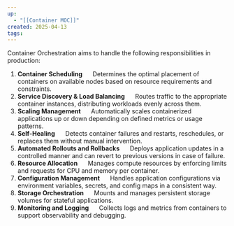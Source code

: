 ```yaml
---
up:
  - "[[Container MOC]]"
created: 2025-04-13
tags:
---
```

Container Orchestration aims to handle the following responsibilities in production:
1. **Container Scheduling**  
   Determines the optimal placement of containers on available nodes based on resource requirements and constraints.
2. **Service Discovery & Load Balancing**  
   Routes traffic to the appropriate container instances, distributing workloads evenly across them.
3. **Scaling Management**  
   Automatically scales containerized applications up or down depending on defined metrics or usage patterns.
4. **Self-Healing**  
   Detects container failures and restarts, reschedules, or replaces them without manual intervention.
5. **Automated Rollouts and Rollbacks**  
   Deploys application updates in a controlled manner and can revert to previous versions in case of failure.
6. **Resource Allocation**  
   Manages compute resources by enforcing limits and requests for CPU and memory per container.
7. **Configuration Management**  
   Handles application configurations via environment variables, secrets, and config maps in a consistent way.
8. **Storage Orchestration**  
   Mounts and manages persistent storage volumes for stateful applications.
9. **Monitoring and Logging**  
   Collects logs and metrics from containers to support observability and debugging.